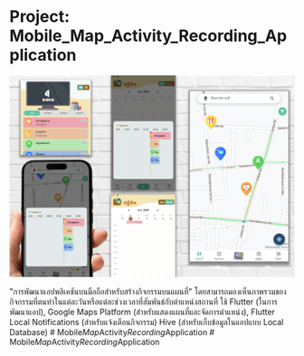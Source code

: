 # Project: Mobile_Map_Activity_Recording_Application

![image_alt](https://github.com/Danuson17-8/Mobile_Map_Activity_Recording_Application/blob/7011f24e3f31346fb592ef58f0d932c8b6f1a1ae/screenshot.png)

"การพัฒนาแอปพลิเคชันบนมือถือสำหรับสร้างกิจกรรมบนแผนที่" โดยสามารถมองเห็นภาพรวมของกิจกรรมที่ตนทำในแต่ละวันหรือแต่ละช่วงเวลาที่สัมพันธ์กับตำแหน่งสถานที่
ใช้ Flutter (ในการพัฒนาแอป), Google Maps Platform (สำหรับแสดงแผนที่และจัดการตำแหน่ง), Flutter Local Notifications (สำหรับแจ้งเตือนกิจกรรม)
Hive (สำหรับเก็บข้อมูลในแอปแบบ Local Database)
#   M o b i l e _ M a p _ A c t i v i t y _ R e c o r d i n g _ A p p l i c a t i o n 
 
 #   M o b i l e _ M a p _ A c t i v i t y _ R e c o r d i n g _ A p p l i c a t i o n 
 
 